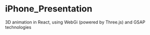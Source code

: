 # iPhone_Presentation
 3D animation in React, using WebGi (powered by Three.js) and GSAP technologies 
